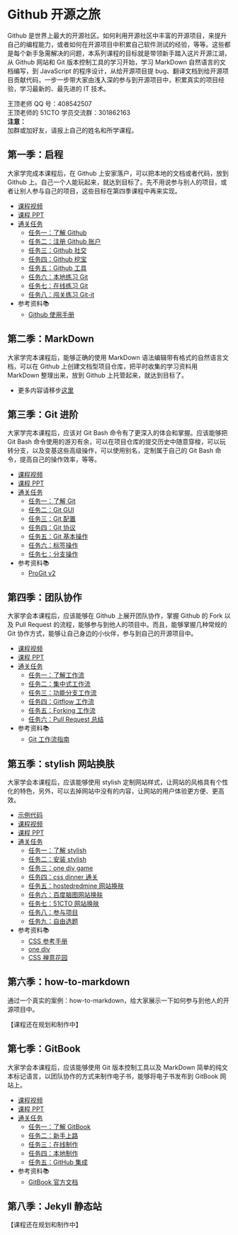 # Github 开源之旅

Github 是世界上最大的开源社区。如何利用开源社区中丰富的开源项目，来提升自己的编程能力，或者如何在开源项目中积累自己软件测试的经验，等等。这些都是每个新手急需解决的问题，本系列课程的目标就是带领新手踏入这片开源江湖，从 Github 网站和 Git 版本控制工具的学习开始，学习 MarkDown 自然语言的文档编写，到 JavaScript 的程序设计，从给开源项目提 bug、翻译文档到给开源项目贡献代码，一步一步带大家由浅入深的参与到开源项目中，积累真实的项目经验，学习最新的、最先进的 IT 技术。

王顶老师 QQ 号：408542507  
王顶老师的 51CTO 学员交流群：301862163  
**注意：**  
加群或加好友，请报上自己的姓名和所学课程。  

## 第一季：启程

大家学完成本课程后，在 Github 上安家落户，可以把本地的文档或者代码，放到 Github 上。自己一个人能玩起来，就达到目标了。先不用说参与别人的项目，或者让别人参与自己的项目，这些目标在第四季课程中再来实现。

- [课程视频<img src="https://raw.githubusercontent.com/wangding/courses/master/images/video.png" height="15">](http://edu.51cto.com/course/course_id-7845.html)
- [课程 PPT<img src="https://raw.githubusercontent.com/wangding/courses/master/images/presentation.png" height="15"/>](Github.pptx)
- [通关任务<img src="https://raw.githubusercontent.com/wangding/courses/master/images/homework.png" height="15"/>](TaskS01.md)  
    - [任务一：了解 Github](TaskS01.md#任务一了解-github)  
    - [任务二：注册 Github 账户](TaskS01.md#任务二注册-github-账户)  
    - [任务三：Github 社交](TaskS01.md#任务三github-社交)  
    - [任务四：Github 挖宝](TaskS01.md#任务四github-挖宝)  
    - [任务五：Github 工具](TaskS01.md#任务五github-工具)  
    - [任务六：本地练习 Git](TaskS01.md#任务六本地练习-git)  
    - [任务七：在线练习 Git](TaskS01.md#任务七在线练习-git)  
    - [任务八：闯关练习 Git-it](TaskS01.md#任务八闯关练习-git-it)  
- 参考资料:books:  
    - [Github 使用手册](http://wiki.jikexueyuan.com/project/github-basics/)  

## 第二季：MarkDown

大家学完本课程后，能够正确的使用 MarkDown 语法编辑带有格式的自然语言文档，可以在 Github 上创建文档型项目仓库，把平时收集的学习资料用 MarkDown 整理出来，放到 Github 上托管起来，就达到目标了。

- 更多内容请移步[这里](../markdown/README.md)


## 第三季：Git 进阶

大家学完本课程后，应该对 Git Bash 命令有了更深入的体会和掌握。应该能够把 Git Bash 命令使用的游刃有余，可以在项目仓库的提交历史中随意穿梭，可以玩转分支，以及变基这些高级操作，可以使用别名，定制属于自己的 Git Bash 命令，提高自己的操作效率，等等。

- [课程视频<img src="https://raw.githubusercontent.com/wangding/courses/master/images/video.png" height="15">](http://edu.51cto.com/course/course_id-8177.html)
- [课程 PPT<img src="https://raw.githubusercontent.com/wangding/courses/master/images/presentation.png" height="15"/>](Git_plus.pptx)
- [通关任务<img src="https://raw.githubusercontent.com/wangding/courses/master/images/homework.png" height="15"/>](TaskS02.md)  
    - [任务一：了解 Git](TaskS02.md#任务一了解-git)
    - [任务二：Git GUI](TaskS02.md#任务二git-gui)
    - [任务三：Git 配置](TaskS02.md#任务三git-配置)
    - [任务四：Git 协议](TaskS02.md#任务四git-协议)
    - [任务五：Git 基本操作](TaskS02.md#任务五git-基本操作)
    - [任务六：标签操作](TaskS02.md#任务六标签操作)
    - [任务七：分支操作](TaskS02.md#任务七分支操作)
- 参考资料:books:  
  - [ProGit v2](https://github.com/progit/progit2-zh)  

## 第四季：团队协作

大家学会本课程后，应该能够在 Github 上展开团队协作，掌握 Github 的 Fork 以及 Pull Request 的流程，能够参与到他人的项目中。而且，能够掌握几种常规的 Git 协作方式，能够让自己身边的小伙伴，参与到自己的开源项目中。

- [课程视频<img src="https://raw.githubusercontent.com/wangding/courses/master/images/video.png" height="15">](http://edu.51cto.com/course/course_id-8367.html)
- [课程 PPT<img src="https://raw.githubusercontent.com/wangding/courses/master/images/presentation.png" height="15"/>](git-flow.pptx)
- [通关任务<img src="https://raw.githubusercontent.com/wangding/courses/master/images/homework.png" height="15"/>](TaskS03.md)  
  - [任务一：了解工作流](TaskS03.md#任务一了解工作流)  
  - [任务二：集中式工作流](TaskS03.md#任务二集中式工作流)  
  - [任务三：功能分支工作流](TaskS03.md#任务三功能分支工作流)  
  - [任务四：Gitflow 工作流](TaskS03.md#任务四gitflow-工作流)  
  - [任务五：Forking 工作流](TaskS03.md#任务五forking-工作流)  
  - [任务六：Pull Request 总结](TaskS03.md#任务六pull-request-总结)  
- 参考资料:books:  
  - [Git 工作流指南](https://github.com/xirong/my-git/blob/master/git-workflow-tutorial.md)  

## 第五季：stylish 网站换肤

大家学会本课程后，应该能够使用 stylish 定制网站样式，让网站的风格具有个性化的特色，另外，可以去掉网站中没有的内容，让网站的用户体验更方便、更高效。

- [示例代码](https://github.com/wangding/simple-clear-style/)  
- [课程视频<img src="https://raw.githubusercontent.com/wangding/courses/master/images/video.png" height="15">](http://edu.51cto.com/course/course_id-8510.html)
- [课程 PPT<img src="https://raw.githubusercontent.com/wangding/courses/master/images/presentation.png" height="15"/>](stylish.pptx)
- [通关任务<img src="https://raw.githubusercontent.com/wangding/courses/master/images/homework.png" height="15"/>](tasks05.md)  
  - [任务一：了解 stylish](tasks05.md#任务一了解-stylish)  
  - [任务二：安装 stylish](tasks05.md#任务二安装-stylish)  
  - [任务三：one div game](tasks05.md#任务三one-div-game)  
  - [任务四：css dinner 通关](tasks05.md#任务四css-dinner-通关)  
  - [任务五：hostedredmine 网站换肤](tasks05.md#任务五hostedredmine-网站换肤)  
  - [任务六：百度脑图网站换肤](tasks05.md#任务六百度脑图网站换肤)  
  - [任务七：51CTO 网站换肤](tasks05.md#任务七51cto-学院网站换肤)  
  - [任务八：参与项目](tasks05.md#任务八参与项目)  
  - [任务九：自由选题](tasks05.md#任务七自由选题)  
- 参考资料:books:  
  - [CSS 参考手册](http://www.w3school.com.cn/cssref/index.asp)  
  - [one div](http://one-div.com/)  
  - [CSS 禅意花园](http://www.csszengarden.com/)  

## 第六季：how-to-markdown

通过一个真实的案例：how-to-markdown，给大家展示一下如何参与到他人的开源项目中。

【课程还在规划和制作中】

## 第七季：GitBook

大家学会本课程后，应该能够使用 Git 版本控制工具以及 MarkDown 简单的纯文本标记语言，以团队协作的方式来制作电子书，能够将电子书发布到 GitBook 网站上。

- [课程视频<img src="https://raw.githubusercontent.com/wangding/courses/master/images/video.png" height="15">](http://edu.51cto.com/course/course_id-8684.html)
- [课程 PPT<img src="https://raw.githubusercontent.com/wangding/courses/master/images/presentation.png" height="15"/>](gitbook.pptx)
- [通关任务<img src="https://raw.githubusercontent.com/wangding/courses/master/images/homework.png" height="15"/>](tasks07.md)  
  - [任务一：了解 GitBook](tasks07.md#任务一了解-gitbook)  
  - [任务二：新手上路](tasks07.md#任务二新手上路)  
  - [任务三：在线制作](tasks07.md#任务三在线制作)  
  - [任务四：本地制作](tasks07.md#任务四本地制作)  
  - [任务五：GitHub 集成](tasks07.md#任务五github-集成)  
- 参考资料:books:  
  - [GitBook 官方文档](https://toolchain.gitbook.com)  

## 第八季：Jekyll 静态站

【课程还在规划和制作中】

